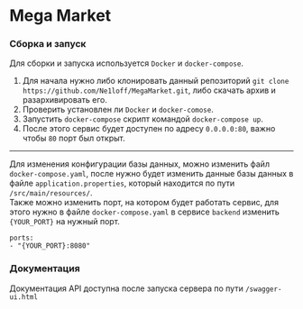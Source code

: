 Mega Market
====

### Сборка и запуск

Для сборки и запуска используется `Docker` и `docker-compose`.

1. Для начала нужно либо клонировать данный репозиторий `git clone https://github.com/Ne1loff/MegaMarket.git`, либо
   скачать архив и разархивировать его.
2. Проверить установлен ли `Docker` и `docker-comose`.
3. Запустить `docker-compose` скрипт командой `docker-compose up`.
4. После этого сервис будет доступен по адресу `0.0.0.0:80`, важно чтобы `80` порт был открыт.

---
Для изменения конфигурации базы данных, можно изменить файл `docker-compose.yaml`, после нужно будет изменить данные
базы данных в файле `application.properties`, который находится по пути `/src/main/resources/`.
<br/>
Также можно изменить порт, на котором будет работать сервис, для этого нужно в файле `docker-compose.yaml`
в сервисе `backend` изменить `{YOUR_PORT}` на нужный порт. 
```
ports:
- "{YOUR_PORT}:8080"
```
### Документация

Документация API доступна после запуска сервера по пути `/swagger-ui.html`